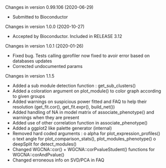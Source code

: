Changes in version 0.99.106 (2020-06-29)
+ Submitted to Bioconductor

Changes in version 1.0.0 (2020-10-27)
+ Accepted by Bioconductor. Included in RELEASE 3.12

Changes in version 1.0.1 (2020-01-26)
+ Fixed bug. Tests calling gprofiler now fixed to avoir error based on databases updates
+ Corrected undocumented params

Changes in version 1.1.5
+ Added a sub module detection function : get_sub_clusters()
+ Added a coloration argument on plot_module() to color graph according to given groups
+ Added warnings on suspicious power fitted and FAQ to help their resolution (get_fit.cor(), get_fit.expr(), build_net())
+ Added handling of NA in model matrix of associate_phenotype() and warnings when they are present
+ Added use of other correlation function in associate_phenotype()
+ Added a ggplot2 like palette generator (internal)
+ Removed hard coded arguments : 
  o alpha for plot_expression_profiles()
  o text angle for plot_comparison_stats(), plot_modules_phenotype()
  o deepSplit for detect_modules()
+ Changed WGCNA::cor() + WGCNA::corPvalueStudent() functions for WGCNA::corAndPvalue()
+ Changed erroneous info on SVD/PCA in FAQ

